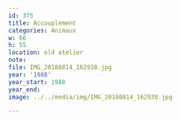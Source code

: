 ```yaml
---
id: 375
title: Accouplement
categories: Animaux
w: 66
h: 55
location: old atelier
note:
file: IMG_20180814_162938.jpg
year: '1988'
year_start: 1988
year_end:
image: ../../media/img/IMG_20180814_162938.jpg

---
```

